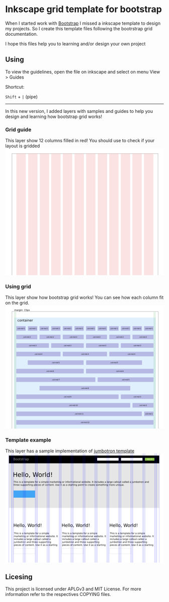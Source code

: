 # Inkscape grid template for bootstrap

When I started work with [Bootstrap](http://getbootstrap.com/) I
missed a inkscape template to design my projects. So I create this template files
following the bootrstrap grid documentation.

I hope this files help you to learning and/or design your own project

## Using

To view the guidelines, open the file on inkscape and select on menu View > Guides

Shortcut:

`Shift` + `|` (pipe)

---

In this new version, I added layers with samples and guides to help you design and learning
how bootstrap grid works!

### Grid guide
This layer show 12 columns filled in red! You should use to check if your layout is gridded
![Grid guide](small-devices/grid-guide.png)

### Using grid
This layer show how bootstrap grid works! You can see how each column fit on the grid.
![Using grid](small-devices/using-grid.png)

### Template example
This layer has a sample implementation of [jumbotron template ](http://getbootstrap.com/examples/jumbotron/)
![Using grid](small-devices/jumbotron.png)

## Licesing

This project is licensed under APLGv3 and MIT License.
For more information refer to the respectives COPYING files.

